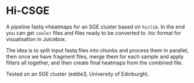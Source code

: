 # Hi-CSGE
A pipeline fastq->heatmaps for an SGE cluster based on `hiclib`. In the end you can get `cooler` files and files ready to be converted to .hic format for visualisation in Juicebox.

The idea is to split input fastq files into chunks and process them in parallel, then once we have fragment files, merge them for each sample and apply filters all together, and then create final heatmaps from the combined file.

Tested on an SGE cluster (eddie3, University of Edinburgh).
